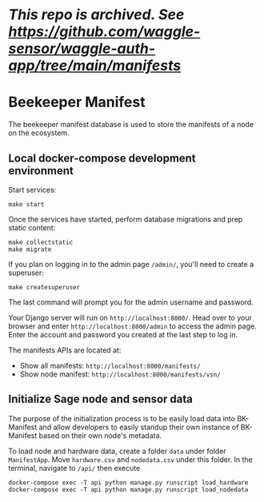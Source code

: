 # _This repo is archived. See https://github.com/waggle-sensor/waggle-auth-app/tree/main/manifests_

# Beekeeper Manifest

The beekeeper manifest database is used to store the manifests of a node on the ecosystem.

## Local docker-compose development environment

Start services:
```
make start
```

Once the services have started, perform database migrations and prep static content:
```
make collectstatic
make migrate
```

If you plan on logging in to the admin page `/admin/`, you'll need to create a superuser:
```
make createsuperuser
```

The last command will prompt you for the admin username and password.

Your Django server will run on `http://localhost:8000/`. Head over to your browser and enter `http://localhost:8000/admin` to access the admin page. Enter the account and password you created at the last step to log in.

The manifests APIs are located at:

* Show all manifests: `http://localhost:8000/manifests/`
* Show node manifest: `http://localhost:8000/manifests/vsn/`

## Initialize Sage node and sensor data

The purpose of the initialization process is to be easily load data into BK-Manifest and allow developers to easily standup their own instance of BK-Manifest based on their own node's metadata.

To load node and hardware data, create a folder `data` under folder `ManifestApp`. Move `hardware.csv` and `nodedata.csv` under this folder. In the terminal, navigate to `/api/` then execute

```
docker-compose exec -T api python manage.py runscript load_hardware
docker-compose exec -T api python manage.py runscript load_nodedata
```

